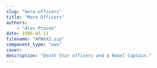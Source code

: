 ```yaml
---
slug: "more-officers"
title: "More Officers"
authors: 
    - "Ales Ptacek"
date: 1996-05-11
filename: "APWAX2.zip"
component_type: "wax"
cover:
description: "Death Star officers and a Rebel Captain."
---
```

